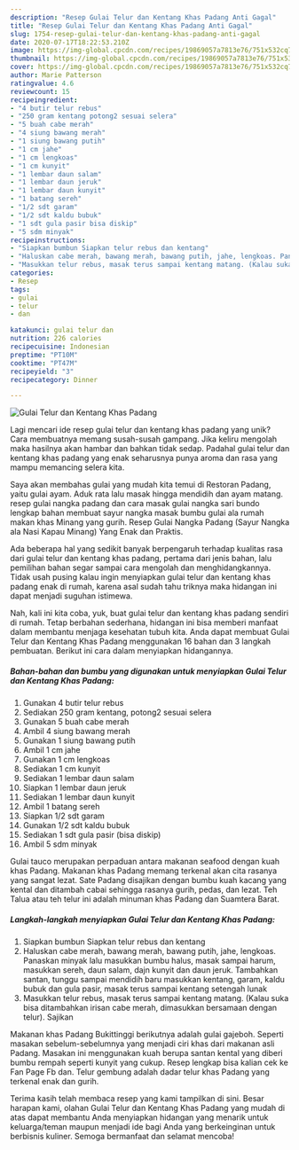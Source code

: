 ```yaml
---
description: "Resep Gulai Telur dan Kentang Khas Padang Anti Gagal"
title: "Resep Gulai Telur dan Kentang Khas Padang Anti Gagal"
slug: 1754-resep-gulai-telur-dan-kentang-khas-padang-anti-gagal
date: 2020-07-17T18:22:53.210Z
image: https://img-global.cpcdn.com/recipes/19869057a7813e76/751x532cq70/gulai-telur-dan-kentang-khas-padang-foto-resep-utama.jpg
thumbnail: https://img-global.cpcdn.com/recipes/19869057a7813e76/751x532cq70/gulai-telur-dan-kentang-khas-padang-foto-resep-utama.jpg
cover: https://img-global.cpcdn.com/recipes/19869057a7813e76/751x532cq70/gulai-telur-dan-kentang-khas-padang-foto-resep-utama.jpg
author: Marie Patterson
ratingvalue: 4.6
reviewcount: 15
recipeingredient:
- "4 butir telur rebus"
- "250 gram kentang potong2 sesuai selera"
- "5 buah cabe merah"
- "4 siung bawang merah"
- "1 siung bawang putih"
- "1 cm jahe"
- "1 cm lengkoas"
- "1 cm kunyit"
- "1 lembar daun salam"
- "1 lembar daun jeruk"
- "1 lembar daun kunyit"
- "1 batang sereh"
- "1/2 sdt garam"
- "1/2 sdt kaldu bubuk"
- "1 sdt gula pasir bisa diskip"
- "5 sdm minyak"
recipeinstructions:
- "Siapkan bumbun Siapkan telur rebus dan kentang"
- "Haluskan cabe merah, bawang merah, bawang putih, jahe, lengkoas. Panaskan minyak lalu masukkan bumbu halus, masak sampai harum, masukkan sereh, daun salam, dajn kunyit dan daun jeruk. Tambahkan santan, tunggu sampai mendidih baru masukkan kentang, garam, kaldu bubuk dan gula pasir, masak terus sampai kentang setengah lunak"
- "Masukkan telur rebus, masak terus sampai kentang matang. (Kalau suka bisa ditambahkan irisan cabe merah, dimasukkan bersamaan dengan telur). Sajikan"
categories:
- Resep
tags:
- gulai
- telur
- dan

katakunci: gulai telur dan 
nutrition: 226 calories
recipecuisine: Indonesian
preptime: "PT10M"
cooktime: "PT47M"
recipeyield: "3"
recipecategory: Dinner

---
```



![Gulai Telur dan Kentang Khas Padang](https://img-global.cpcdn.com/recipes/19869057a7813e76/751x532cq70/gulai-telur-dan-kentang-khas-padang-foto-resep-utama.jpg)

Lagi mencari ide resep gulai telur dan kentang khas padang yang unik? Cara membuatnya memang susah-susah gampang. Jika keliru mengolah maka hasilnya akan hambar dan bahkan tidak sedap. Padahal gulai telur dan kentang khas padang yang enak seharusnya punya aroma dan rasa yang mampu memancing selera kita.

Saya akan membahas gulai yang mudah kita temui di Restoran Padang, yaitu gulai ayam. Aduk rata lalu masak hingga mendidih dan ayam matang. resep gulai nangka padang dan cara masak gulai nangka sari bundo lengkap bahan membuat sayur nangka masak bumbu gulai ala rumah makan khas Minang yang gurih. Resep Gulai Nangka Padang (Sayur Nangka ala Nasi Kapau Minang) Yang Enak dan Praktis.

Ada beberapa hal yang sedikit banyak berpengaruh terhadap kualitas rasa dari gulai telur dan kentang khas padang, pertama dari jenis bahan, lalu pemilihan bahan segar sampai cara mengolah dan menghidangkannya. Tidak usah pusing kalau ingin menyiapkan gulai telur dan kentang khas padang enak di rumah, karena asal sudah tahu triknya maka hidangan ini dapat menjadi suguhan istimewa.


Nah, kali ini kita coba, yuk, buat gulai telur dan kentang khas padang sendiri di rumah. Tetap berbahan sederhana, hidangan ini bisa memberi manfaat dalam membantu menjaga kesehatan tubuh kita. Anda dapat membuat Gulai Telur dan Kentang Khas Padang menggunakan 16 bahan dan 3 langkah pembuatan. Berikut ini cara dalam menyiapkan hidangannya.

<!--inarticleads1-->

##### Bahan-bahan dan bumbu yang digunakan untuk menyiapkan Gulai Telur dan Kentang Khas Padang:

1. Gunakan 4 butir telur rebus
1. Sediakan 250 gram kentang, potong2 sesuai selera
1. Gunakan 5 buah cabe merah
1. Ambil 4 siung bawang merah
1. Gunakan 1 siung bawang putih
1. Ambil 1 cm jahe
1. Gunakan 1 cm lengkoas
1. Sediakan 1 cm kunyit
1. Sediakan 1 lembar daun salam
1. Siapkan 1 lembar daun jeruk
1. Sediakan 1 lembar daun kunyit
1. Ambil 1 batang sereh
1. Siapkan 1/2 sdt garam
1. Gunakan 1/2 sdt kaldu bubuk
1. Sediakan 1 sdt gula pasir (bisa diskip)
1. Ambil 5 sdm minyak


Gulai tauco merupakan perpaduan antara makanan seafood dengan kuah khas Padang. Makanan khas Padang memang terkenal akan cita rasanya yang sangat lezat. Sate Padang disajikan dengan bumbu kuah kacang yang kental dan ditambah cabai sehingga rasanya gurih, pedas, dan lezat. Teh Talua atau teh telur ini adalah minuman khas Padang dan Suamtera Barat. 

<!--inarticleads2-->

##### Langkah-langkah menyiapkan Gulai Telur dan Kentang Khas Padang:

1. Siapkan bumbun Siapkan telur rebus dan kentang
1. Haluskan cabe merah, bawang merah, bawang putih, jahe, lengkoas. Panaskan minyak lalu masukkan bumbu halus, masak sampai harum, masukkan sereh, daun salam, dajn kunyit dan daun jeruk. Tambahkan santan, tunggu sampai mendidih baru masukkan kentang, garam, kaldu bubuk dan gula pasir, masak terus sampai kentang setengah lunak
1. Masukkan telur rebus, masak terus sampai kentang matang. (Kalau suka bisa ditambahkan irisan cabe merah, dimasukkan bersamaan dengan telur). Sajikan


Makanan khas Padang Bukittinggi berikutnya adalah gulai gajeboh. Seperti masakan sebelum-sebelumnya yang menjadi ciri khas dari makanan asli Padang. Masakan ini menggunakan kuah berupa santan kental yang diberi bumbu rempah seperti kunyit yang cukup. Resep lengkap bisa kalian cek ke Fan Page Fb dan. Telur gembung adalah dadar telur khas Padang yang terkenal enak dan gurih. 

Terima kasih telah membaca resep yang kami tampilkan di sini. Besar harapan kami, olahan Gulai Telur dan Kentang Khas Padang yang mudah di atas dapat membantu Anda menyiapkan hidangan yang menarik untuk keluarga/teman maupun menjadi ide bagi Anda yang berkeinginan untuk berbisnis kuliner. Semoga bermanfaat dan selamat mencoba!
